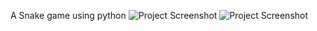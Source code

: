 A Snake game using python
![Project Screenshot](image/images1.png)
![Project Screenshot](image/images2.png)
